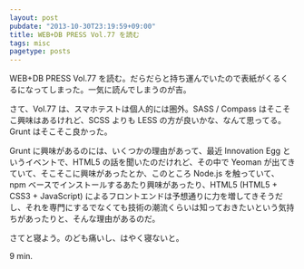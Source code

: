 ```yaml
---
layout: post
pubdate: "2013-10-30T23:19:59+09:00"
title: WEB+DB PRESS Vol.77 を読む
tags: misc
pagetype: posts
---
```

WEB+DB PRESS Vol.77 を読む。だらだらと持ち運んでいたので表紙がくるくるになってしまった。一気に読んでしまうのが吉。

さて、Vol.77 は、スマホテストは個人的には圏外。SASS / Compass はそこそこ興味はあるけれど、SCSS よりも LESS の方が良いかな、なんて思ってる。Grunt はそこそこ良かった。

Grunt に興味があるのには、いくつかの理由があって、最近 Innovation Egg というイベントで、HTML5 の話を聞いたのだけれど、その中で Yeoman が出てきていて、そこそこに興味があったとか、このところ Node.js を触っていて、npm ベースでインストールするあたり興味があったり、HTML5 (HTML5 + CSS3 + JavaScript) によるフロントエンドは予想通りに力を増してきそうだし、それを専門にするでなくても技術の潮流くらいは知っておきたいという気持ちがあったりと、そんな理由があるのだ。

さてと寝よう。のども痛いし、はやく寝ないと。

9 min.
